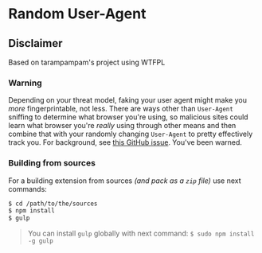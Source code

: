 # Random User-Agent

## Disclaimer 

Based on tarampampam's project using WTFPL

### Warning

Depending on your threat model, faking your user agent might make you _more_ fingerprintable, not less. There are ways other than `User-Agent` sniffing to determine what browser you're using, so malicious sites could learn what browser you're _really_ using through other means and then combine that with your randomly changing `User-Agent` to pretty effectively track you. For background, see [this GitHub issue](https://github.com/tarampampam/random-user-agent/issues/47). You've been warned.

### Building from sources

For a building extension from sources _(and pack as a `zip` file)_ use next commands:

```bash
$ cd /path/to/the/sources
$ npm install
$ gulp
```

> You can install `gulp` globally with next command: `$ sudo npm install -g gulp`
